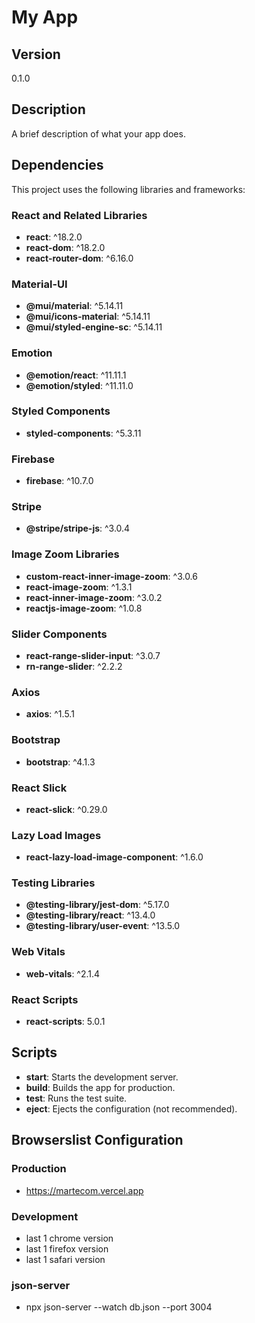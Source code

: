 # My App

## Version
0.1.0

## Description
A brief description of what your app does.

## Dependencies

This project uses the following libraries and frameworks:

### React and Related Libraries
- **react**: ^18.2.0
- **react-dom**: ^18.2.0
- **react-router-dom**: ^6.16.0

### Material-UI
- **@mui/material**: ^5.14.11
- **@mui/icons-material**: ^5.14.11
- **@mui/styled-engine-sc**: ^5.14.11

### Emotion
- **@emotion/react**: ^11.11.1
- **@emotion/styled**: ^11.11.0

### Styled Components
- **styled-components**: ^5.3.11

### Firebase
- **firebase**: ^10.7.0

### Stripe
- **@stripe/stripe-js**: ^3.0.4

### Image Zoom Libraries
- **custom-react-inner-image-zoom**: ^3.0.6
- **react-image-zoom**: ^1.3.1
- **react-inner-image-zoom**: ^3.0.2
- **reactjs-image-zoom**: ^1.0.8

### Slider Components
- **react-range-slider-input**: ^3.0.7
- **rn-range-slider**: ^2.2.2

### Axios
- **axios**: ^1.5.1

### Bootstrap
- **bootstrap**: ^4.1.3

### React Slick
- **react-slick**: ^0.29.0

### Lazy Load Images
- **react-lazy-load-image-component**: ^1.6.0

### Testing Libraries
- **@testing-library/jest-dom**: ^5.17.0
- **@testing-library/react**: ^13.4.0
- **@testing-library/user-event**: ^13.5.0

### Web Vitals
- **web-vitals**: ^2.1.4

### React Scripts
- **react-scripts**: 5.0.1

## Scripts

- **start**: Starts the development server.
- **build**: Builds the app for production.
- **test**: Runs the test suite.
- **eject**: Ejects the configuration (not recommended).

## Browserslist Configuration

### Production
- https://martecom.vercel.app

### Development
- last 1 chrome version
- last 1 firefox version
- last 1 safari version

### json-server
- npx json-server --watch db.json --port 3004
